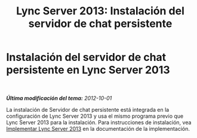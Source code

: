 ﻿---
title: 'Lync Server 2013: Instalación del servidor de chat persistente'
TOCTitle: Instalación del servidor de chat persistente
ms:assetid: 58a17327-5896-4f03-8009-cad28f2ea36f
ms:mtpsurl: https://technet.microsoft.com/es-es/library/JJ204918(v=OCS.15)
ms:contentKeyID: 48275324
ms.date: 01/07/2017
mtps_version: v=OCS.15
ms.translationtype: HT
---

# Instalación del servidor de chat persistente en Lync Server 2013

 

_**Última modificación del tema:** 2012-10-01_

La instalación de Servidor de chat persistente está integrada en la configuración de Lync Server 2013 y usa el mismo programa previo que Lync Server 2013 para la instalación. Para instrucciones de instalación, vea [Implementar Lync Server 2013](lync-server-2013-deploying-lync-server.md) en la documentación de la implementación.

